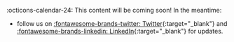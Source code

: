 :octicons-calendar-24: This content will be coming soon! In the meantime:

- follow us on [:fontawesome-brands-twitter: Twitter](https://twitter.com/DocYard_ai){:target="_blank"} and [:fontawesome-brands-linkedin: LinkedIn](https://www.linkedin.com/company/docyard){:target="_blank"} for updates.
